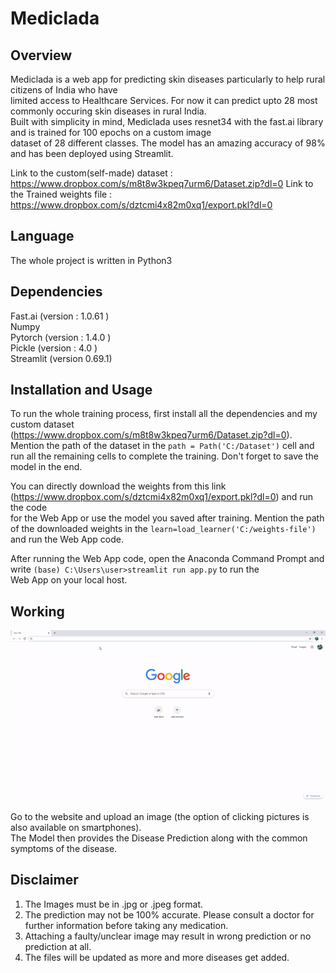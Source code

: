 # Mediclada

## Overview
Mediclada is a web app for predicting skin diseases particularly to help rural citizens of India who have \
limited access to Healthcare Services. For now it can predict upto 28 most commonly occuring skin diseases in rural India.\
Built with simplicity in mind, Mediclada uses resnet34 with the fast.ai library and is trained for 100 epochs on a custom image \
dataset of 28 different classes. The model has an amazing accuracy of 98% and has been deployed using Streamlit.

Link to the custom(self-made) dataset : https://www.dropbox.com/s/m8t8w3kpeq7urm6/Dataset.zip?dl=0
Link to the Trained weights file : https://www.dropbox.com/s/dztcmi4x82m0xq1/export.pkl?dl=0

## Language
The whole project is written in Python3

## Dependencies 
Fast.ai (version : 1.0.61 ) \
Numpy \
Pytorch (version : 1.4.0 ) \
Pickle (version : 4.0 ) \
Streamlit (version 0.69.1) 

## Installation and Usage

To run the whole training process, first install all the dependencies and my custom dataset (https://www.dropbox.com/s/m8t8w3kpeq7urm6/Dataset.zip?dl=0). 
Mention the path of the dataset in the `path = Path('C:/Dataset')` cell and run all the remaining cells to complete the training. Don't forget to save the  \
model in the end. 

You can directly download the weights from this link (https://www.dropbox.com/s/dztcmi4x82m0xq1/export.pkl?dl=0) and run the code \
for the Web App or use the model you saved after training. Mention the path of the downloaded weights in the `learn=load_learner('C:/weights-file')`
and run the Web App code.

After running the Web App code, open the Anaconda Command Prompt and write `(base) C:\Users\user>streamlit run app.py` to run the  \
Web App on your local host.

## Working
![](walkthrough.gif)

Go to the website and upload an image (the option of clicking pictures is also available on smartphones). \
The Model then provides the Disease Prediction along with the common symptoms of the disease. 


## Disclaimer
1) The Images must be in .jpg or .jpeg format. 
2) The prediction may not be 100% accurate. Please consult a doctor for further information before taking any medication. 
3) Attaching a faulty/unclear image may result in wrong prediction or no prediction at all.
4) The files will be updated as more and more diseases get added. 
